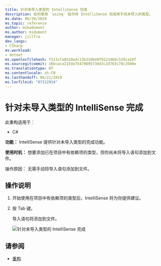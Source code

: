```yaml
---
title: 针对未导入类型的 IntelliSense 完成
description: 如何使用 `using` 指令将 IntelliSense 完成用于尚未导入的类型。
ms.date: 06/20/2019
ms.topic: reference
author: mikadumont
ms.author: midumont
manager: jillfra
dev_langs:
- CSharp
ms.workload:
- dotnet
ms.openlocfilehash: f313cfa8520e4c13b310be0f9223466c529ca18f
ms.sourcegitcommit: 16bcaca215de75479695738d3c2d703c78c3500e
ms.translationtype: HT
ms.contentlocale: zh-CN
ms.lasthandoff: 06/21/2019
ms.locfileid: "67312914"
---
```

# <a name="intellisense-completion-for-unimported-types"></a>针对未导入类型的 IntelliSense 完成

此重构适用于：

- C#

**功能：** IntelliSense 提供针对未导入类型的完成功能。

**使用时机：** 想要添加已在项目中有依赖项的类型，但你尚未将导入语句添加到文件。 

操作原因：  无需手动将导入语句添加到文件。

## <a name="how-to"></a>操作说明

1. 开始使用在项目中有依赖项的类型后，IntelliSense 将为你提供建议。
2. 按 Tab 键。  

   导入语句将添加到文件。

   ![针对未导入类型的 IntelliSense 完成](media/intellisense-completion-unimported-types.png)

## <a name="see-also"></a>请参阅

- [重构](../refactoring-in-visual-studio.md)
